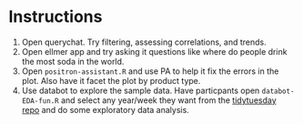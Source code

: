 # Instructions

1.  Open querychat. Try filtering, assessing correlations, and trends.
2.  Open ellmer app and try asking it questions like where do people drink the most soda in the world.
3.  Open `positron-assistant.R` and use PA to help it fix the errors in the plot. Also have it facet the plot by product type.
4.  Use databot to explore the sample data. Have particpants open `databot-EDA-fun.R` and select any year/week they want from the [tidytuesday repo](https://github.com/rfordatascience/tidytuesday) and do some exploratory data analysis.